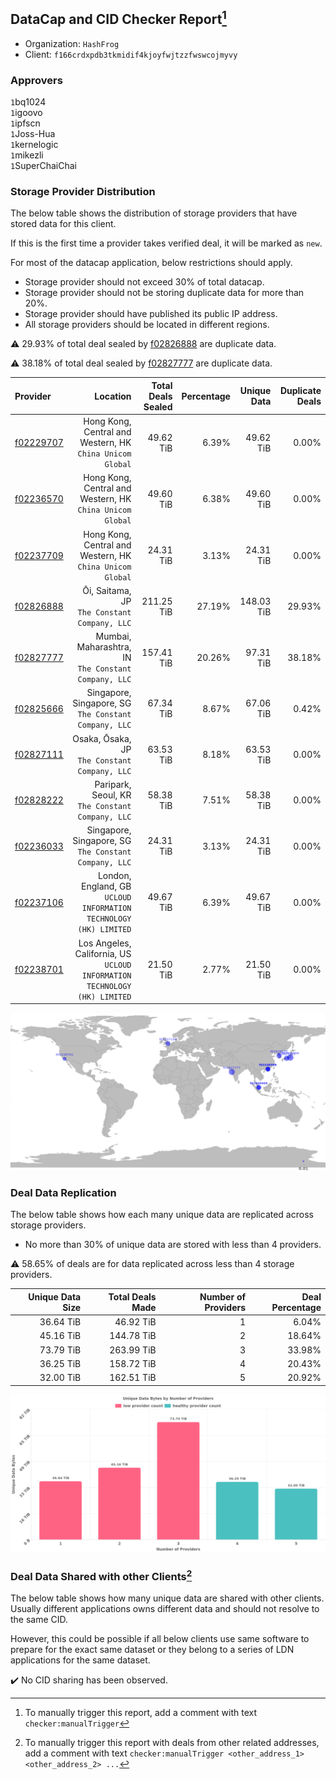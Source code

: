 ## DataCap and CID Checker Report[^1]
 - Organization: `HashFrog`
 - Client: `f166crdxpdb3tkmidif4kjoyfwjtzzfwswcojmyvy`
### Approvers
`1`bq1024<br/>`1`igoovo<br/>`1`ipfscn<br/>`1`Joss-Hua<br/>`1`kernelogic<br/>`1`mikezli<br/>`1`SuperChaiChai


### Storage Provider Distribution
The below table shows the distribution of storage providers that have stored data for this client.

If this is the first time a provider takes verified deal, it will be marked as `new`.

For most of the datacap application, below restrictions should apply.
 - Storage provider should not exceed 30% of total datacap.
 - Storage provider should not be storing duplicate data for more than 20%.
 - Storage provider should have published its public IP address.
 - All storage providers should be located in different regions.

⚠️ 29.93% of total deal sealed by [f02826888](https://filfox.info/en/address/f02826888) are duplicate data.

⚠️ 38.18% of total deal sealed by [f02827777](https://filfox.info/en/address/f02827777) are duplicate data.

| Provider                                              |                                                                     Location | Total Deals Sealed | Percentage | Unique Data | Duplicate Deals |
| :---------------------------------------------------- | ---------------------------------------------------------------------------: | -----------------: | ---------: | ----------: | --------------: |
| [f02229707](https://filfox.info/en/address/f02229707) |                 Hong Kong, Central and Western, HK<br/>`China Unicom Global` |          49.62 TiB |      6.39% |   49.62 TiB |           0.00% |
| [f02236570](https://filfox.info/en/address/f02236570) |                 Hong Kong, Central and Western, HK<br/>`China Unicom Global` |          49.60 TiB |      6.38% |   49.60 TiB |           0.00% |
| [f02237709](https://filfox.info/en/address/f02237709) |                 Hong Kong, Central and Western, HK<br/>`China Unicom Global` |          24.31 TiB |      3.13% |   24.31 TiB |           0.00% |
| [f02826888](https://filfox.info/en/address/f02826888) |                              Ōi, Saitama, JP<br/>`The Constant Company, LLC` |         211.25 TiB |     27.19% |  148.03 TiB |          29.93% |
| [f02827777](https://filfox.info/en/address/f02827777) |                      Mumbai, Maharashtra, IN<br/>`The Constant Company, LLC` |         157.41 TiB |     20.26% |   97.31 TiB |          38.18% |
| [f02825666](https://filfox.info/en/address/f02825666) |                     Singapore, Singapore, SG<br/>`The Constant Company, LLC` |          67.34 TiB |      8.67% |   67.06 TiB |           0.42% |
| [f02827111](https://filfox.info/en/address/f02827111) |                             Osaka, Ōsaka, JP<br/>`The Constant Company, LLC` |          63.53 TiB |      8.18% |   63.53 TiB |           0.00% |
| [f02828222](https://filfox.info/en/address/f02828222) |                          Paripark, Seoul, KR<br/>`The Constant Company, LLC` |          58.38 TiB |      7.51% |   58.38 TiB |           0.00% |
| [f02236033](https://filfox.info/en/address/f02236033) |                     Singapore, Singapore, SG<br/>`The Constant Company, LLC` |          24.31 TiB |      3.13% |   24.31 TiB |           0.00% |
| [f02237106](https://filfox.info/en/address/f02237106) |         London, England, GB<br/>`UCLOUD INFORMATION TECHNOLOGY (HK) LIMITED` |          49.67 TiB |      6.39% |   49.67 TiB |           0.00% |
| [f02238701](https://filfox.info/en/address/f02238701) | Los Angeles, California, US<br/>`UCLOUD INFORMATION TECHNOLOGY (HK) LIMITED` |          21.50 TiB |      2.77% |   21.50 TiB |           0.00% |

<img src="https://raw.githubusercontent.com/data-preservation-programs/filplus-checker-assets/main/filecoin-project/filecoin-plus-large-datasets/issues/1995/1704681897394.png"/>

### Deal Data Replication
The below table shows how each many unique data are replicated across storage providers.

- No more than 30% of unique data are stored with less than 4 providers.

⚠️ 58.65% of deals are for data replicated across less than 4 storage providers.

| Unique Data Size | Total Deals Made | Number of Providers | Deal Percentage |
| ---------------: | ---------------: | ------------------: | --------------: |
|        36.64 TiB |        46.92 TiB |                   1 |           6.04% |
|        45.16 TiB |       144.78 TiB |                   2 |          18.64% |
|        73.79 TiB |       263.99 TiB |                   3 |          33.98% |
|        36.25 TiB |       158.72 TiB |                   4 |          20.43% |
|        32.00 TiB |       162.51 TiB |                   5 |          20.92% |

<img src="https://raw.githubusercontent.com/data-preservation-programs/filplus-checker-assets/main/filecoin-project/filecoin-plus-large-datasets/issues/1995/1704681898112.png"/>

### Deal Data Shared with other Clients[^3]
The below table shows how many unique data are shared with other clients.
Usually different applications owns different data and should not resolve to the same CID.

However, this could be possible if all below clients use same software to prepare for the exact same dataset or they belong to a series of LDN applications for the same dataset.

✔️ No CID sharing has been observed.

[^1]: To manually trigger this report, add a comment with text `checker:manualTrigger`

[^2]: Deals from those addresses are combined into this report as they are specified with `checker:manualTrigger`

[^3]: To manually trigger this report with deals from other related addresses, add a comment with text `checker:manualTrigger <other_address_1> <other_address_2> ...`
